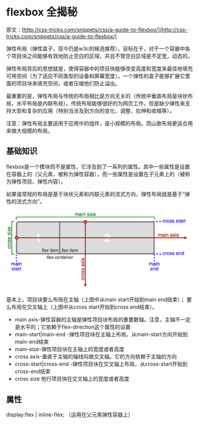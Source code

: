 flexbox 全揭秘
=============

原文：[http://css-tricks.com/snippets/css/a-guide-to-flexbox/](http://css-tricks.com/snippets/css/a-guide-to-flexbox/)

弹性布局（弹性盒子，现今仍是w3c的候选推荐），目标在于，对于一个容器中各个项目块之间能够有效地防止空白的区域，并且不管空白区域是不定宽，动态的。

弹性布局背后的思想就是，使得容器中的项目快能够改变高度和宽度来最佳地填充可用空间（为了适应不同类型的设备和屏幕宽度）。一个弹性的盒子能够扩展它里面的项目块来填充空间，或者压缩他们防止溢出。

最重要的是，弹性布局与传统的布局相比是方向无关的（传统中垂直布局是块状布局，水平布局是内联布局）。传统布局能够很好的为网页工作，但是缺少弹性来支持大型和复杂的应用（特别当涉及到方向的变化、调整、拉伸和收缩等）。

注意：弹性布局主要适用于应用中的组件，是小规模的布局。而山歌布局更适合用来做大规模的布局。

## 基础知识

flexbox是一个模块而不是属性，它涉及到了一系列的属性。其中一些属性是设置在容器上的（父元素，被称为弹性容器），而一些属性是设置在子元素上的（被称为弹性项目、弹性内容）。

如果谁常规的布局是基于块状元素和内联元素的流式方向，弹性布局就是基于“弹性的流式方向”。

![弹性布局背后的主要思想](/img/1.png)

基本上，项目块要么布局在主轴（上图中从main start开始到main end结束）；
要么布局在交叉轴上（上图中从cross start开始到cross end结束）。

*	main axis-弹性容器的主轴是弹性项目块布局的重要数轴。注意，主轴不一定是水平的；它依赖于flex-direction这个属性的设置
*	main-start|main-end -弹性项目块在主轴上布局，从main-start方向开始到main-end结束
*	main-size-弹性项目块在主轴上的宽度或者高度
*	cross axis-垂直于主轴的轴线叫做交叉轴。它的方向依赖于主轴的方向
*	cross-start|cross-end -弹性项目块在交叉轴上布局，从cross-start开始到cross-end结束
*	cross size 他行项目快在交叉轴上的宽度或者高度

## 属性

display:flex | inline-flex; （运用在父元素弹性容器上）

